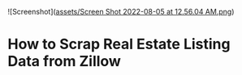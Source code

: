 ![Screenshot]([assets/Screen Shot 2022-08-05 at 12.56.04 AM.png](https://github.com/yehaimi/real_estate_zillow/blob/903429acba7b3b74a58dd96ede89046d292a6a7b/assets/Screen%20Shot%202022-08-05%20at%2012.56.04%20AM.png))
# How to Scrap Real Estate Listing Data from Zillow
